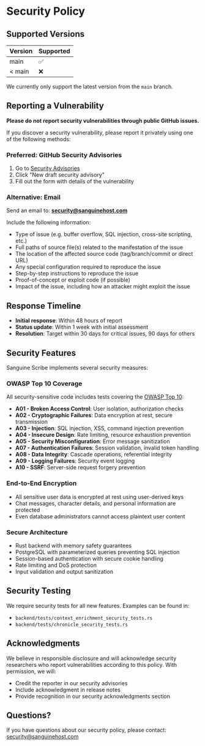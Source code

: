 # Security Policy

## Supported Versions

| Version | Supported          |
| ------- | ------------------ |
| main    | :white_check_mark: |
| < main  | :x:                |

We currently only support the latest version from the `main` branch.

## Reporting a Vulnerability

**Please do not report security vulnerabilities through public GitHub issues.**

If you discover a security vulnerability, please report it privately using one of the following methods:

### Preferred: GitHub Security Advisories
1. Go to [Security Advisories](https://github.com/sanguinehost/scribe/security/advisories)
2. Click "New draft security advisory"
3. Fill out the form with details of the vulnerability

### Alternative: Email
Send an email to: **security@sanguinehost.com**

Include the following information:
- Type of issue (e.g. buffer overflow, SQL injection, cross-site scripting, etc.)
- Full paths of source file(s) related to the manifestation of the issue
- The location of the affected source code (tag/branch/commit or direct URL)
- Any special configuration required to reproduce the issue
- Step-by-step instructions to reproduce the issue
- Proof-of-concept or exploit code (if possible)
- Impact of the issue, including how an attacker might exploit the issue

## Response Timeline

- **Initial response**: Within 48 hours of report
- **Status update**: Within 1 week with initial assessment
- **Resolution**: Target within 30 days for critical issues, 90 days for others

## Security Features

Sanguine Scribe implements several security measures:

### OWASP Top 10 Coverage
All security-sensitive code includes tests covering the [OWASP Top 10](docs/OWASP-TOP-10.md):
- **A01 - Broken Access Control**: User isolation, authorization checks
- **A02 - Cryptographic Failures**: Data encryption at rest, secure transmission
- **A03 - Injection**: SQL injection, XSS, command injection prevention
- **A04 - Insecure Design**: Rate limiting, resource exhaustion prevention
- **A05 - Security Misconfiguration**: Error message sanitization
- **A07 - Authentication Failures**: Session validation, invalid token handling
- **A08 - Data Integrity**: Cascade operations, referential integrity
- **A09 - Logging Failures**: Security event logging
- **A10 - SSRF**: Server-side request forgery prevention

### End-to-End Encryption
- All sensitive user data is encrypted at rest using user-derived keys
- Chat messages, character details, and personal information are protected
- Even database administrators cannot access plaintext user content

### Secure Architecture
- Rust backend with memory safety guarantees
- PostgreSQL with parameterized queries preventing SQL injection
- Session-based authentication with secure cookie handling
- Rate limiting and DoS protection
- Input validation and output sanitization

## Security Testing

We require security tests for all new features. Examples can be found in:
- `backend/tests/context_enrichment_security_tests.rs`
- `backend/tests/chronicle_security_tests.rs`

## Acknowledgments

We believe in responsible disclosure and will acknowledge security researchers who report vulnerabilities according to this policy. With permission, we will:

- Credit the reporter in our security advisories
- Include acknowledgment in release notes
- Provide recognition in our security acknowledgments section

## Questions?

If you have questions about our security policy, please contact: security@sanguinehost.com